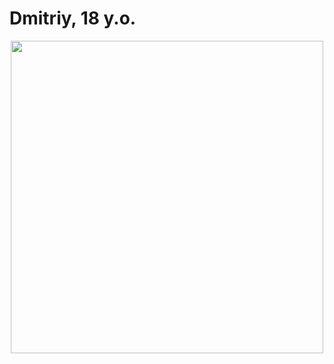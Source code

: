 <h1>Dmitriy, 18 y.o.</h1>

<div id="header" align="center">
  <img src="https://i.pinimg.com/736x/3f/ab/47/3fab4711806f87231a9a67b376f9b0e5.jpg" width='500'/>
</div>
